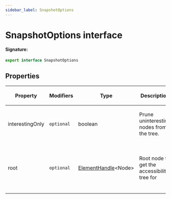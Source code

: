 ```yaml
---
sidebar_label: SnapshotOptions
---
```


# SnapshotOptions interface

#### Signature:

```typescript
export interface SnapshotOptions
```

## Properties

<table><thead><tr><th>

Property

</th><th>

Modifiers

</th><th>

Type

</th><th>

Description

</th><th>

Default

</th></tr></thead>
<tbody><tr><td>

<span id="interestingonly">interestingOnly</span>

</td><td>

`optional`

</td><td>

boolean

</td><td>

Prune uninteresting nodes from the tree.

</td><td>

`true`

</td></tr>
<tr><td>

<span id="root">root</span>

</td><td>

`optional`

</td><td>

[ElementHandle](./puppeteer.elementhandle.md)&lt;Node&gt;

</td><td>

Root node to get the accessibility tree for

</td><td>

The root node of the entire page.

</td></tr>
</tbody></table>
